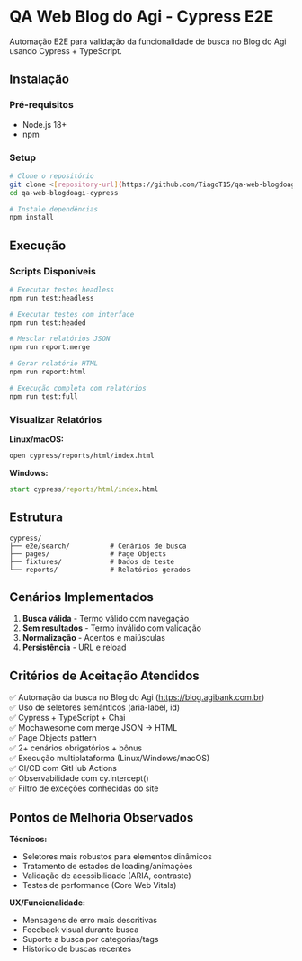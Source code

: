 # QA Web Blog do Agi - Cypress E2E

Automação E2E para validação da funcionalidade de busca no Blog do Agi usando Cypress + TypeScript.

## Instalação

### Pré-requisitos
- Node.js 18+
- npm

### Setup
```bash
# Clone o repositório
git clone <[repository-url](https://github.com/TiagoT15/qa-web-blogdoagi-cypress)>
cd qa-web-blogdoagi-cypress

# Instale dependências
npm install
```

## Execução

### Scripts Disponíveis
```bash
# Executar testes headless
npm run test:headless

# Executar testes com interface
npm run test:headed

# Mesclar relatórios JSON
npm run report:merge

# Gerar relatório HTML
npm run report:html

# Execução completa com relatórios
npm run test:full
```

### Visualizar Relatórios

**Linux/macOS:**
```bash
open cypress/reports/html/index.html
```

**Windows:**
```cmd
start cypress/reports/html/index.html
```

## Estrutura

```
cypress/
├── e2e/search/          # Cenários de busca
├── pages/               # Page Objects
├── fixtures/            # Dados de teste
└── reports/             # Relatórios gerados
```

## Cenários Implementados

1. **Busca válida** - Termo válido com navegação
2. **Sem resultados** - Termo inválido com validação
3. **Normalização** - Acentos e maiúsculas
4. **Persistência** - URL e reload

## Critérios de Aceitação Atendidos

✅ Automação da busca no Blog do Agi (https://blog.agibank.com.br)  
✅ Uso de seletores semânticos (aria-label, id)  
✅ Cypress + TypeScript + Chai  
✅ Mochawesome com merge JSON → HTML  
✅ Page Objects pattern  
✅ 2+ cenários obrigatórios + bônus  
✅ Execução multiplataforma (Linux/Windows/macOS)  
✅ CI/CD com GitHub Actions  
✅ Observabilidade com cy.intercept()  
✅ Filtro de exceções conhecidas do site  

## Pontos de Melhoria Observados

**Técnicos:**
- Seletores mais robustos para elementos dinâmicos
- Tratamento de estados de loading/animações
- Validação de acessibilidade (ARIA, contraste)
- Testes de performance (Core Web Vitals)

**UX/Funcionalidade:**
- Mensagens de erro mais descritivas
- Feedback visual durante busca
- Suporte a busca por categorias/tags
- Histórico de buscas recentes
